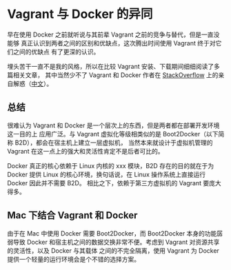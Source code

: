 # Vagrant 与 Docker 的异同

早在使用 Docker 之前就听说与其前辈 Vagrant 之前的竞争与替代，但是一直没能够
真正认识到两者之间的区别和优缺点，这次腾出时间使用 Vagrant 终于对它们之间的优缺点
有了更深的认识。

埋头苦干一直不是我的风格，所以在比较 Vagrant 安装、下载期间细细阅读了多篇相关文章，
其中当然少不了 Vagrant 和 Docker 作者在 [StackOverflow](http://stackoverflow.com/questions/16647069/)
上的亲自解惑（[中文](http://www.cnblogs.com/vikings-blog/p/3973265.html)）。


## 总结

很难认为 Vagrant 和 Docker 是一个层次上的东西，但是两者都在部署开发环境这一目的上
应用广泛。与 Vagrant 虚拟化等级相类似的是 Boot2Docker（以下简称 B2D），都会在宿主机上建立一层虚拟机，
当然本来就设计于虚拟机管理的 Vagrant 在这一点上的强大和灵活性肯定不是后者可比的。

Docker 真正的核心依赖于 Linux 内核的 xxx 模块，B2D 存在的目的就在于为 Docker
提供 Linux 的核心环境，换句话说，在 Linux 操作系统上直接运行 Docker 因此并不需要 B2D。
相比之下，依赖于第三方虚拟机的 Vagrant 要庞大得多。


## Mac 下结合 Vagrant 和 Docker

由于在 Mac 中使用 Docker 需要 Boot2Docker，而 Boot2Docker 本身的功能孱弱导致 Docker
和宿主机之间的数据交换非常不便。考虑到 Vagrant 对资源共享的灵活性，以及 Docker 与其载体
之间的不完全隔离，使用 Vagrant 为 Docker 提供一个轻量的运行环境会是个不错的选择方案。

